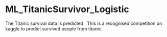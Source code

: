 # ML_TitanicSurvivor_Logistic
The Titanic survival data is predicted . This is a recognised competition on kaggle to predict survived people from titanic.
